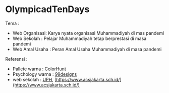 # OlympicadTenDays
Tema :
* Web Organisasi: Karya nyata organisasi
Muhammadiyah di mas pandemi
* Web Sekolah : Pelajar Muhammadiyah tetap
berprestasi di masa pandemi
* Web Amal Usaha : Peran Amal Usaha
Muhammadiyah di masa pandemi


Referensi :
* Pallete warna : [ColorHunt](https://colorhunt.co/)
* Psychology warna : [99designs](https://99designs.com/logo-design/psychology-of-color)
* web sekolah : [UPH](https://www.uph.edu/), [https://www.acsjakarta.sch.id/](https://www.acsjakarta.sch.id/)

